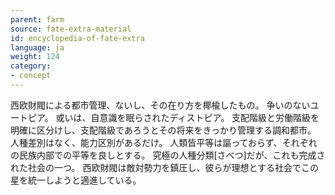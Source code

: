 ```yaml
---
parent: farm
source: fate-extra-material
id: encyclopedia-of-fate-extra
language: ja
weight: 124
category:
- concept
---
```


西欧財閥による都市管理、ないし、その在り方を椰楡したもの。
争いのないユートピア。
或いは、自意識を眠らされたディストピア。
支配階級と労働階級を明確に区分けし、支配階級であろうとその将来をきっかり管理する調和都市。
人種差別はなく、能力区別があるだけ。
人類皆平等は謳っておらず、それぞれの民族内部での平等を良しとする。
究極の人種分類[さべつ]だが、これも完成された社会の一つ。
西欧財閥は敵対勢力を鎮圧し、彼らが理想とする社会でこの星を統一しようと適進している。
